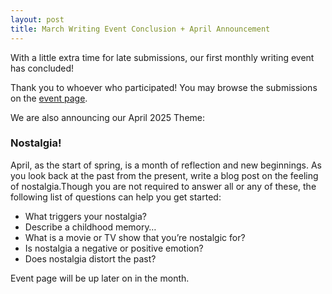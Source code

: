 ```yaml
---
layout: post
title: March Writing Event Conclusion + April Announcement
---
```


With a little extra time for late submissions, our first monthly writing event has concluded!

Thank you to whoever who participated! You may browse the submissions on the [event page](/events/march2025).

We are also announcing our April 2025 Theme:
### Nostalgia!

April, as the start of spring, is a month of reflection and new beginnings. As you look back at the past from the present, write a blog post on the feeling of nostalgia.Though you are not required to answer all or any of these, the following list of questions can help you get started:

- What triggers your nostalgia?
- Describe a childhood memory…
- What is a movie or TV show that you’re nostalgic for?
- Is nostalgia a negative or positive emotion?
- Does nostalgia distort the past?

Event page will be up later on in the month.